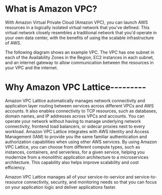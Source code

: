 # What is Amazon VPC?

With Amazon Virtual Private Cloud (Amazon VPC), you can launch AWS resources in a logically isolated virtual network that you've defined. This virtual network closely resembles a traditional network that you'd operate in your own data center, with the benefits of using the scalable infrastructure of AWS.

The following diagram shows an example VPC. The VPC has one subnet in each of the Availability Zones in the Region, EC2 instances in each subnet, and an internet gateway to allow communication between the resources in your VPC and the internet.

# Why Amazon VPC Lattice---------

Amazon VPC Lattice automatically manages network connectivity and application layer routing between services across different VPCs and AWS accounts. It also enables connectivity to TCP resources, such as databases, domain names, and IP addresses across VPCs and accounts. You can operate your network without having to manage underlying network connectivity, frontend load balancers, or sidecar proxies next to every workload. Amazon VPC Lattice integrates with AWS Identity and Access Management (IAM) to provide you the same familiar authentication and authorization capabilities when using other AWS services. By using Amazon VPC Lattice, you can choose from different compute types, such as instances, containers, and serverless, for a given service, helping you modernize from a monolithic application architecture to a microservices architecture. This capability also helps improve scalability and cost efficiency.

Amazon VPC Lattice manages all of your service-to-service and service-to-resource connectivity, security, and monitoring needs so that you can focus on your application logic and deliver applications faster.
